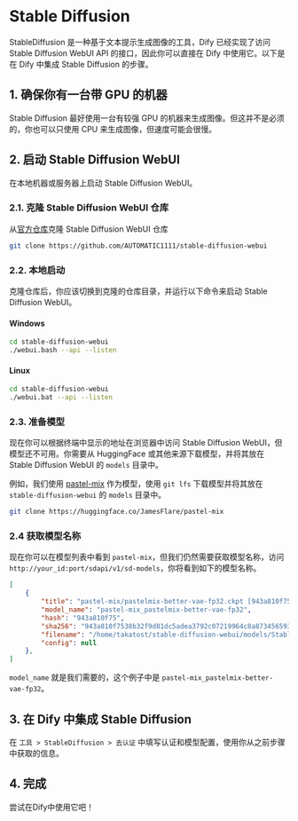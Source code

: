 # Stable Diffusion
StableDiffusion 是一种基于文本提示生成图像的工具，Dify 已经实现了访问 Stable Diffusion WebUI API 的接口，因此你可以直接在 Dify 中使用它。以下是在 Dify 中集成 Stable Diffusion 的步骤。

## 1. 确保你有一台带 GPU 的机器
Stable Diffusion 最好使用一台有较强 GPU 的机器来生成图像。但这并不是必须的，你也可以只使用 CPU 来生成图像，但速度可能会很慢。

## 2. 启动 Stable Diffusion WebUI
在本地机器或服务器上启动 Stable Diffusion WebUI。

### 2.1. 克隆 Stable Diffusion WebUI 仓库
从[官方仓库](https://github.com/AUTOMATIC1111/stable-diffusion-webui)克隆 Stable Diffusion WebUI 仓库
    
```bash
git clone https://github.com/AUTOMATIC1111/stable-diffusion-webui
```

### 2.2. 本地启动
克隆仓库后，你应该切换到克隆的仓库目录，并运行以下命令来启动 Stable Diffusion WebUI。

#### Windows
```bash
cd stable-diffusion-webui
./webui.bash --api --listen
```

#### Linux
```bash
cd stable-diffusion-webui
./webui.bat --api --listen
```

### 2.3. 准备模型
现在你可以根据终端中显示的地址在浏览器中访问 Stable Diffusion WebUI，但模型还不可用。你需要从 HuggingFace 或其他来源下载模型，并将其放在 Stable Diffusion WebUI 的 `models` 目录中。

例如，我们使用 [pastel-mix](https://huggingface.co/JamesFlare/pastel-mix) 作为模型，使用 `git lfs` 下载模型并将其放在 `stable-diffusion-webui` 的 `models` 目录中。

```bash
git clone https://huggingface.co/JamesFlare/pastel-mix
```

### 2.4 获取模型名称
现在你可以在模型列表中看到 `pastel-mix`，但我们仍然需要获取模型名称，访问 `http://your_id:port/sdapi/v1/sd-models`，你将看到如下的模型名称。

```json
[
    {
        "title": "pastel-mix/pastelmix-better-vae-fp32.ckpt [943a810f75]",
        "model_name": "pastel-mix_pastelmix-better-vae-fp32",
        "hash": "943a810f75",
        "sha256": "943a810f7538b32f9d81dc5adea3792c07219964c8a8734565931fcec90d762d",
        "filename": "/home/takatost/stable-diffusion-webui/models/Stable-diffusion/pastel-mix/pastelmix-better-vae-fp32.ckpt",
        "config": null
    },
]
```

`model_name` 就是我们需要的，这个例子中是 `pastel-mix_pastelmix-better-vae-fp32`。

## 3. 在 Dify 中集成 Stable Diffusion
在 `工具 > StableDiffusion > 去认证` 中填写认证和模型配置，使用你从之前步骤中获取的信息。

## 4. 完成

尝试在Dify中使用它吧！
